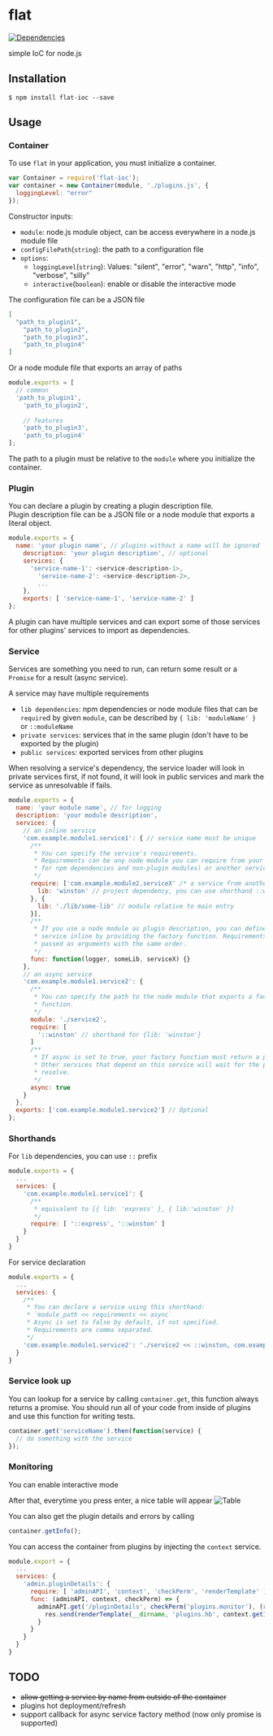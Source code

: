 # flat
[![Dependencies](https://img.shields.io/david/implicit-invocation/flat.svg)](https://david-dm.org/implicit-invocation/flat)

simple IoC for node.js

## Installation

    $ npm install flat-ioc --save

## Usage
### Container
To use `flat` in your application, you must initialize a container.
```Javascript
var Container = require('flat-ioc');
var container = new Container(module, './plugins.js', {
  loggingLevel: "error"
});
```
Constructor inputs:
- `module`: node.js module object, can be access everywhere in a node.js module file
- `configFilePath`(`string`): the path to a configuration file
- `options`:
  - `loggingLevel`(`string`): Values: "silent", "error", "warn", "http", "info", "verbose", "silly"
  - `interactive`(`boolean`): enable or disable the interactive mode

The configuration file can be a JSON file

```JSON
[
  "path_to_plugin1",
    "path_to_plugin2",
    "path_to_plugin3",
    "path_to_plugin4"
]
```

Or a node module file that exports an array of paths

```Javascript
module.exports = [
  // common
  'path_to_plugin1',
    'path_to_plugin2',
    
    // features
    'path_to_plugin3',
    'path_to_plugin4'
];
```

The path to a plugin must be relative to the `module` where you initialize the container.

### Plugin
You can declare a plugin by creating a plugin description file.  
Plugin description file can be a JSON file or a node module that exports a literal object.

```Javascript
module.exports = {
  name: 'your plugin name', // plugins without a name will be ignored
    description: 'your plugin description', // optional
    services: {
      'service-name-1': <service-description-1>,
        'service-name-2': <service-description-2>,
        ...
    },
    exports: [ 'service-name-1', 'service-name-2' ]
};
```

A plugin can have multiple services and can export some of those services for other plugins' services to import as dependencies.

### Service

Services are something you need to run, can return some result or a `Promise` for a result (async service).

A service may have multiple requirements
- `lib dependencies`: npm dependencies or node module files that can be `require`d by given `module`, can be described by `{ lib: 'moduleName' }` or `::moduleName`
- `private services`: services that in the same plugin (don't have to be exported by the plugin)
- `public services`: exported services from other plugins  

When resolving a service's dependency, the service loader will look in private services first, if not found, it will look in public services and mark the service as unresolvable if fails.

```Javascript
module.exports = {
  name: 'your module name', // for logging
  description: 'your module description',
  services: {
    // an inline service
    'com.example.module1.service1': { // service name must be unique
      /**
       * You can specify the service's requirements.
       * Requirements can be any node module you can require from your application file (useful
       * for npm dependencies and non-plugin modules) or another service from another plugin.
       */
      require: ['com.example.module2.serviceX' /* a service from another plugin */ , {
        lib: 'winston' // project dependency, you can use shorthand ::winston
      }, {
        lib: './lib/some-lib' // module relative to main entry
      }],
      /**
       * If you use a node module as plugin description, you can define your
       * service inline by providing the factory function. Requirements are
       * passed as arguments with the same order.
       */
      func: function(logger, someLib, serviceX) {}
    },
    // an async service
    'com.example.module1.service2': {
      /**
       * You can specify the path to the node module that exports a factory
       * function.
       */
      module: './service2',
      require: [
        '::winston' // shorthand for {lib: 'winston'}
      ]
      /**
       * If async is set to true, your factory function must return a promise
       * Other services that depend on this service will wait for the promise to
       * resolve.
       */
      async: true
    }
  },
  exports: ['com.example.module1.service2'] // Optional
};
```

### Shorthands

For `lib` dependencies, you can use `::` prefix
```Javascript
module.exports = {
  ...
  services: {
    'com.example.module1.service1': {
      /**
       * equivalent to [{ lib: 'express' }, { lib:'winston' }]
       */
      require: [ '::express', '::winston' ]
    }
  }
}
```

For service declaration
```Javascript
module.exports = {
  ...
  services: {
    /**
     * You can declare a service using this shorthand:
     * `module_path << requirements << async`
     * Async is set to false by default, if not specified.
     * Requirements are comma separated.
     */
    'com.example.module1.service2': './service2 << ::winston, com.example.module2.serviceX << true'
  }
}
```

### Service look up
You can lookup for a service by calling `container.get`, this function always returns a promise.
You should run all of your code from inside of plugins and use this function for writing tests.
```Javascript
container.get('serviceName').then(function(service) {
  // do something with the service
});
```
### Monitoring
You can enable interactive mode

After that, everytime you press enter, a nice table will appear
![Table](table.png?raw=true "table")

You can also get the plugin details and errors by calling
```Javascript
container.getInfo();
```

You can access the container from plugins by injecting the `context` service.
```Javascript
module.export = {
  ...
  services: {
    'admin.pluginDetails': {
      require: [ 'adminAPI', 'context', 'checkPerm', 'renderTemplate' ],
      func: (adminAPI, context, checkPerm) => {
        adminAPI.get('/pluginDetails', checkPerm('plugins.monitor'), (req, res) => {
          res.send(renderTemplate(__dirname, 'plugins.hb', context.getInfo())))
        }
      }
    }
  }
}

```

## TODO

 - ~~allow getting a service by name from outside of the container~~
 - plugins hot deployment/refresh
 - support callback for async service factory method (now only promise is supported)